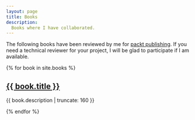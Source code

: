 ```yaml
---
layout: page
title: Books
description:
  Books where I have collaborated.
---
```


The following books have been reviewed by me for [packt publishing](https://packtpub.com/).  If you need a technical reviewer for your project, I will be glad to participate if I am available.

{% for book in site.books %}

<h2><a href="{{ book.url | prepend: site.baseurl }}">{{ book.title }}</a></h2>

<p class="post-excerpt">{{ book.description | truncate: 160 }}</p>

{% endfor %}  